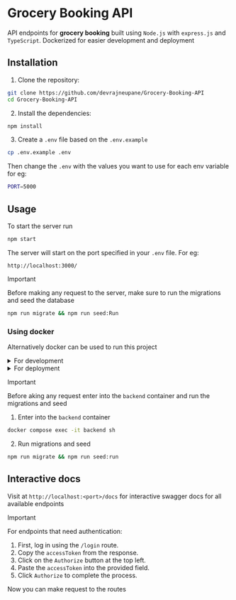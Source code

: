 # Grocery Booking API

API endpoints for **grocery booking** built using `Node.js` with `express.js` and `TypeScript`. Dockerized for easier development and deployment

## Installation

1. Clone the repository:

```bash
git clone https://github.com/devrajneupane/Grocery-Booking-API
cd Grocery-Booking-API
```

2. Install the dependencies:

```bash
npm install
```

3. Create a `.env` file based on the `.env.example`

```bash
cp .env.example .env
```

Then change the `.env` with the values you want to use for each env variable
for eg:

```bash
PORT=5000
```

## Usage

To start the server run

```bash
npm start
```

The server will start on the port specified in your `.env` file.
For eg:

```
http://localhost:3000/
```

> [!IMPORTANT]
> Before making any request to the server, make sure to run the migrations and seed the database
>
> ```bash
> npm run migrate && npm run seed:Run
> ```

### Using docker

Alternatively docker can be used to run this project

<details>
  <summary>For development</summary>
  Run the following `docker compose` command:

   ```bash
   docker compose watch
   ```

</details>

<details>
  <summary>For deployment</summary>

  Run the following `docker compose` command:

   ```bash
   docker compose up --detach
   ```

</details>

> [!IMPORTANT]
> Before aking any request enter into the `backend` container and run the migrations and seed
>
> 1. Enter into the `backend` container
>
>   ```bash
>   docker compose exec -it backend sh
>   ```
> 2. Run migrations and seed
>
>   ```sh
>   npm run migrate && npm run seed:run
>   ```

## Interactive docs

Visit at `http://localhost:<port>/docs` for interactive swagger docs for all available endpoints

> [!IMPORTANT]
> For endpoints that need authentication:
> 1. First, log in using the `/login` route.
> 2. Copy the `accessToken` from the response.
> 3. Click on the `Authorize` button at the top left.
> 4. Paste the `accessToken` into the provided field.
> 5. Click `Authorize` to complete the process.
>
> Now you can make request to the routes
